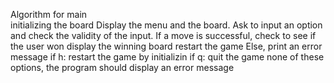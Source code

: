 Algorithm for main                                                                                           
       initializing the board 
       Display the menu and the board.
       Ask to input an option and check the validity of the input.
       If a move is successful, check to see if the user won
       display the winning board
       restart the game
       Else, print an error message
       if h:  restart the game by initializin
       if q:  quit the game
       none of these options, the program should display an error message
